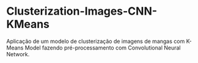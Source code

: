 # Clusterization-Images-CNN-KMeans
Aplicação de um modelo de clusterização de imagens de mangas com K-Means Model fazendo pré-processamento com Convolutional Neural Network.
